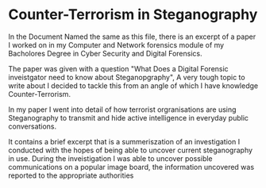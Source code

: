 # Counter-Terrorism in Steganography


In the Document Named the same as this file, there is an excerpt of a paper I worked on
in my Computer and Network forensics module of my Bacholores Degree in Cyber Security
and Digital Forensics.

The paper was given with a question "What Does a Digital Forensic inveistgator need to 
know about Steganopgraphy", A very tough topic to write about I decided to tackle this
from an angle of which I have knowledge Counter-Terrorism. 

In my paper I went into detail of how terrorist orgranisations are using Steganography
to transmit and hide active intelligence in everyday public conversations.

It contains a brief excerpt that is a summeriszation of an investigation I conducted
with the hopes of being able to uncover current steganography in use. During the 
inveistigation I was able to uncover possible communications on a popular
image board, the information uncovered was reported to the appropriate authorities
